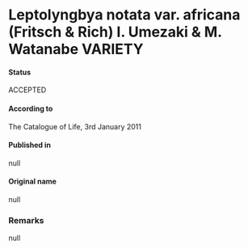 Leptolyngbya notata var. africana (Fritsch & Rich) I. Umezaki & M. Watanabe VARIETY
=======

#### Status
ACCEPTED

#### According to
The Catalogue of Life, 3rd January 2011

#### Published in
null

#### Original name
null

### Remarks
null